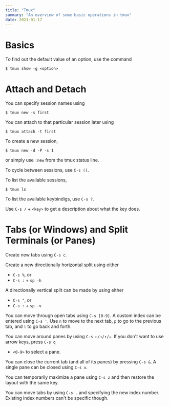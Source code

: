 ```yaml
---
title: "Tmux"
summary: "An overview of some basic operations in tmux"
date: 2021-01-17
---
```


# Basics

To find out the default value of an option, use the command

```
$ tmux show -g <option>
```

# Attach and Detach

You can specify session names using

```
$ tmux new -s first
```

You can attach to that particular session later using

```
$ tmux attach -t first
```

To create a new session,

```
$ tmux new -d -P -s 1
```

or simply use `:new` from the tmux status line.

To cycle between sessions, use `C-s ()`.

To list the available sessions,

```
$ tmux ls
```

To list the available keybindigs, use `C-s ?`.

Use `C-s /` + `<key>` to get a description about what the key does.

# Tabs (or Windows) and Split Terminals (or Panes)

Create new tabs using `C-s c`.

Create a new directionally horizontal split using either

- `C-s %`, or
- `C-s :` + `sp -h`

A directionally vertical split can be made by using either

- `C-s "`, or
- `C-s :` + `sp -v`

You can move through open tabs using `C-s [0-9]`. A custom index can be entered using `C-s '`. Use
`n` to move to the next tab, `p` to go to the previous tab, and `l` to go back and forth.

You can move around panes by using `C-s ←/→/↑/↓`. If you don't want to use arrow keys, press `C-s q`
+ `<0-9>` to select a pane.

You can close the current tab (and all of its panes) by pressing `C-s &`. A single pane can be
closed using `C-s x`.

You can temporarily maximize a pane using `C-s z` and then restore the layout with the same key.

You can move tabs by using `C-s .` and specifying the new index number. Existing index numbers can't
be specific though.
